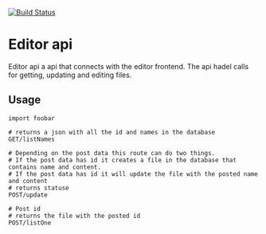 [![Build Status](https://app.travis-ci.com/Lortus64/jsramverk-api.svg?branch=main)](https://app.travis-ci.com/Lortus64/jsramverk-api)
# Editor api

Editor api a api that connects with the editor frontend. The api hadel calls for getting, updating and editing files.

## Usage

```
import foobar

# returns a json with all the id and names in the database
GET/listNames

# Depending on the post data this route can do two things.
# If the post data has id it creates a file in the database that contains name and content.
# If the post data has id it will update the file with the posted name and content
# returns statuse
POST/update

# Post id
# returns the file with the posted id
POST/listOne
```
